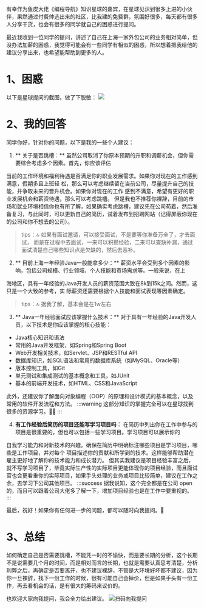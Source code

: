 有幸作为鱼皮大佬《编程导航》知识星球的嘉宾，在星球见识到很多上进的小伙伴，果然通过付费帅选出来的社区，比我建的免费群，氛围好很多，每天都有很多人分享干货，也会有很多的同学就自己的困惑进行提问。

最近我收到一位同学的提问，讲述了自己在上海一家外包公司的业务相对简单，但没办法加薪的困惑，我觉得可能会有一些同学有相似的困惑，所以想着把我给他的建议分享出来，也希望能帮助到更多的人。

# 1、困惑
以下是星球提问的截图，做了下脱敏：
![](https://canghe666.oss-cn-chengdu.aliyuncs.com/canghe/20230607225656.png#id=cQpbN&originHeight=1384&originWidth=1536&originalType=binary&ratio=1&rotation=0&showTitle=false&status=done&style=none&title=)
# 2、我的回答
同学你好，针对你的问题，以下是我的一些个人建议：

1. ** 关于是否跳槽：**
虽然公司取消了你原本预期的升职和调薪机会，但你需要综合考虑多个因素。首先，你应该评估

当前的工作环境和福利待遇是否满足你的职业发展需求。如果你对现在的工作感到满意，假期多且上班轻
松，那么可以考虑继续留在当前公司，尽量提升自己的技能，并争取未来的晋升机会。如果你对现在的工作
感到不满意，希望有更好的职业发展机会和薪资待遇，那么可以考虑跳槽。 
但是我也不推荐你裸辞，目前的市场和就业环境相信你也有所了解，如果确实考虑跳槽，建议先在公司苟着，然后准备复习，与此同时，可以更新自己的简历，试着发布到招聘网站（记得屏蔽你现在的公司和你不想去的公司）。
> tips：🔝
> 如果有面试邀请，可以接受面试，不是要等你准备万全了，才去面试， 而是在过程中去面试，一来可以积攒经验，二来可以查缺补漏，通过面试清楚自己哪些知识点是欠缺的，然后去恶补。


2. ** 目前上海一年经验Java一般能拿多少：**
薪资水平会受到多个因素的影响，包括公司规模、行业领域、个人技能和市场需求等。一般来说，在上

海地区，具有一年经验的Java开发人员的薪资范围大致在8k到15k之间。然而，这只是一个大致的参考，实
际薪资还需要根据个人技能和面试表现等因素确定。 
> tips：🔝
> 据我了解，基本会是在1w左右

3. ** Java一年经验面试应该掌握什么技术：**
对于具有一年经验的Java开发人员，以下技术是你应该掌握的核心技能： 
- Java核心知识和语法
- 常用的Java开发框架，如Spring和Spring Boot
- Web开发相关技术，如Servlet、JSP和RESTful API
- 数据库知识，如SQL语法和常用的数据库系统（如MySQL、Oracle等）
- 版本控制工具，如Git
- 单元测试和集成测试的基本概念和工具，如JUnit
- 基本的前端开发技术，如HTML、CSS和JavaScript

此外，还建议你了解面向对象编程（OOP）的原理和设计模式的基本概念，以及常用的软件开发流程和方法。
:::warning
这部分知识的掌握完全可以在星球找到很多的资源学习。🧑‍🎓
:::


4. **有工作经验后简历的项目还能写学习项目吗：**
在简历中列出你在工作中参与的项目是很重要的，但也可以包括一些学习项目。学习项目可以展示你的

自我学习能力和对新技术的兴趣。确保在简历中明确标注哪些项目是学习项目，哪些是工作项目，并对每个
项目描述你的贡献和所学到的技术。这样能够帮助潜在雇主更好地了解你的技术能力和成长潜力。
但其实我建议是项目经验丰富之后，就不写学习项目了，毕竟实际生产性的实际项目更能体现你的项目经验，而且面试官也会更看重你的实际项目，如果手头处理的业务或项目比较简单，建议在工作之余，去学习下公司其他项目。
:::success
据我说知，这个完全都是在公司 open 的，而且可以跟着公司大佬多了解一下，增加项目经验也是在工作中要重视的。
:::

最后，祝好！如果你有任何进一步的问题，都可以随时向我提问。🤝

# 3、总结
如何确定自己是否需要跳槽，不能凭一时的不愉快，而是要长期的分析，这个长期不是说需要几个月的时间，而是相对而言的长期，也就是需要认真思考清楚，分析利弊之后，再确定是否要离开，也不建议裸辞，不管是大环境好坏都不建议，因为你一旦裸辞，找下一份工作的时候，很有可能自己会掉价，但是如果手头有一份工作，再去看机会的话，是有很大的筹码来议价的。

也欢迎大家向我提问，我会全力给出建议。
![扫码向我提问](https://canghe666.oss-cn-chengdu.aliyuncs.com/canghe/1686151775168-00dd615f-feef-4206-9cdc-8d9b904b0d16.png#id=Zh0aT&originHeight=2532&originWidth=1170&originalType=binary&ratio=1&rotation=0&showTitle=true&status=done&style=none&title=%E6%89%AB%E7%A0%81%E5%90%91%E6%88%91%E6%8F%90%E9%97%AE "扫码向我提问")


